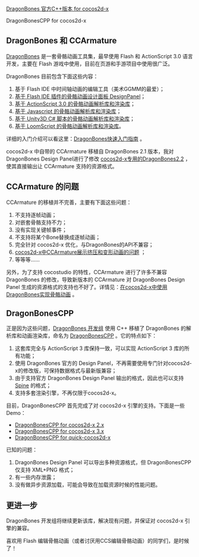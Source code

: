 [DragonBones 官方C++版本 for cocos2d-x](http://zengrong.net/post/2106.htm)

DragonBonesCPP for cocos2d-x

## DragonBones 和 CCArmature

[DragonBones][1] 是一套骨骼动画工具集，最早使用 Flash 和 ActionScript 3.0 语言开发，主要在 Flash 游戏中使用，目前在页游和手游项目中使用很广泛。

DragonBones 目前包含下面这些内容：

1. 基于 Flash IDE 中时间轴动画的编辑工具（美术GGMM的最爱）；
2. [基于 Flash IDE 插件的骨骼动画设计面板 DesignPanel][13]；
3. [基于 ActionScript 3.0 的骨骼动画解析库和渲染库][12]；
4. [基于 Javascript 的骨骼动画解析库和渲染库][15]；
5. [基于 Unity3D C# 脚本的骨骼动画解析库和渲染库][16]；
6. [基于 LoomScript 的骨骼动画解析库和渲染库][14]。

详细的入门介绍可以看这里：<!--more-->[DragonBones快速入门指南][3] 。

cocos2d-x 中自带的 CCArmature 移植自 DragonBones 2.1 版本，我对 DragonBones Design Panel进行了修改 [cocos2d-x专用的DragonBones2.2][4] ，使其直接输出让 CCArmature 支持的资源格式。

## CCArmature 的问题

CCArmature 的移植并不完善，主要有下面这些问题：

1. 不支持逐帧动画；
2. 对嵌套骨骼支持不力；
3. 没有实现关键帧事件；
4. 不支持将某个Bone替换成逐帧动画；
5. 完全针对 cocos2d-x 优化，与DragonBones的API不兼容；
6. [cocos2d-x中CCArmature展示挤压和变形动画的问题][5] ；
7. 等等等…… 

另外，为了支持 cocostudio 的特性，CCArmature 进行了许多不兼容 DragonBones 的修改，导致新版本的 CCArmature 对 DragonBones Design Panel 生成的资源格式的支持也不好了。详情见：[在cocos2d-x中使用DragonBones实现骨骼动画][2] 。

## DragonBonesCPP

正是因为这些问题，[DragonBones 开发组][10] 使用 C++ 移植了 DragonBones 的解析库和动画渲染库，命名为 [DragonBonesCPP][6] 。它的特点如下：

1. 这套库完全与 ActionScript 3 库保持一致，可以实现 ActionScript 3 库的所有功能；
2. 使用 DragonBones 官方的 Design Panel，不再需要使用专门针对cocos2d-x的修改版，可保持数据格式与最新版兼容；
3. 由于支持官方 DragonBones Design Panel 输出的格式，因此也可以支持 [Spine][11] 的格式；
3. 支持多套渲染引擎，不再仅限于cocos2d-x。

目前，DragonBonesCPP 首先完成了对 cocos2d-x 引擎的支持。下面是一些Demo：

* [DragonBonesCPP for cocos2d-x 2.x][7]
* [DragonBonesCPP for cocos2d-x 3.x][8]
* [DragonBonesCPP for quick-cocos2d-x][9]

已知的问题：

1. DragonBones Design Panel 可以导出多种资源格式，但 DragonBonesCPP 仅支持 XML+PNG 格式；
2. 有一些内存泄露；
3. 没有做异步资源加载，可能会导致在加载资源时候的性能问题。

## 更进一步

DragonBones 开发组将继续更新该库，解决现有问题，并保证对 cocos2d-x 引擎的兼容。

喜欢用 Flash 编辑骨骼动画（或者讨厌用CCS编辑骨骼动画）的同学们，是时候了！

[1]: http://dragonbones.github.io/
[2]: http://zengrong.net/post/1911.htm
[3]: http://dragonbones.github.io/DBGettingStarted_V2.0_cn.html
[4]: http://zengrong.net/post/1915.htm
[5]: http://zengrong.net/post/1922.htm
[6]: https://github.com/DragonBones/DragonBonesCPP
[7]: https://github.com/DragonBones/DragonBonesCPP/tree/dev/demos/cocos2d-x-2.x
[8]: https://github.com/DragonBones/DragonBonesCPP/tree/dev/demos/cocos2d-x-3.x
[9]: https://github.com/zrong/quick-cocos2d-x/tree/zrong/samples/dragonbones
[10]: https://github.com/DragonBones
[11]: http://esotericsoftware.com/
[12]: https://github.com/DragonBones/DragonBonesAS
[13]: https://github.com/DragonBones/SkeletonAnimationDesignPanel
[14]: https://github.com/DragonBones/DragonBonesLoomScript
[15]: https://github.com/DragonBones/SkeletonAnimationLibraryJS
[16]: https://github.com/DragonBones/DragonBonesUnity
